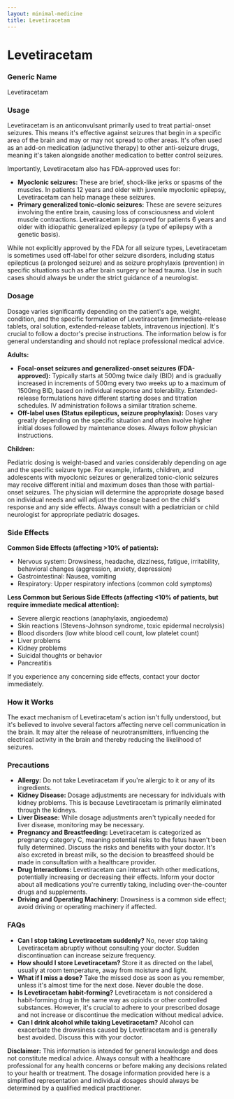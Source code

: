 ```yaml
---
layout: minimal-medicine
title: Levetiracetam
---
```


# Levetiracetam
### Generic Name
Levetiracetam

### Usage

Levetiracetam is an anticonvulsant primarily used to treat partial-onset seizures.  This means it's effective against seizures that begin in a specific area of the brain and may or may not spread to other areas.  It's often used as an add-on medication (adjunctive therapy) to other anti-seizure drugs, meaning it's taken alongside another medication to better control seizures.

Importantly, Levetiracetam also has FDA-approved uses for:

* **Myoclonic seizures:**  These are brief, shock-like jerks or spasms of the muscles.  In patients 12 years and older with juvenile myoclonic epilepsy, Levetiracetam can help manage these seizures.
* **Primary generalized tonic-clonic seizures:** These are severe seizures involving the entire brain, causing loss of consciousness and violent muscle contractions.  Levetiracetam is approved for patients 6 years and older with idiopathic generalized epilepsy (a type of epilepsy with a genetic basis).


While not explicitly approved by the FDA for all seizure types, Levetiracetam is sometimes used off-label for other seizure disorders,  including status epilepticus (a prolonged seizure) and as seizure prophylaxis (prevention) in specific situations such as after brain surgery or head trauma.  Use in such cases should always be under the strict guidance of a neurologist.

### Dosage

Dosage varies significantly depending on the patient's age, weight, condition, and the specific formulation of Levetiracetam (immediate-release tablets, oral solution, extended-release tablets, intravenous injection).  It's crucial to follow a doctor's precise instructions. The information below is for general understanding and should not replace professional medical advice.


**Adults:**

* **Focal-onset seizures and generalized-onset seizures (FDA-approved):**  Typically starts at 500mg twice daily (BID) and is gradually increased in increments of 500mg every two weeks up to a maximum of 1500mg BID, based on individual response and tolerability.  Extended-release formulations have different starting doses and titration schedules. IV administration follows a similar titration scheme.
* **Off-label uses (Status epilepticus, seizure prophylaxis):** Doses vary greatly depending on the specific situation and often involve higher initial doses followed by maintenance doses.  Always follow physician instructions.


**Children:**

Pediatric dosing is weight-based and varies considerably depending on age and the specific seizure type.  For example, infants, children, and adolescents with myoclonic seizures or generalized tonic-clonic seizures may receive different initial and maximum doses than those with partial-onset seizures.   The physician will determine the appropriate dosage based on individual needs and will adjust the dosage based on the child's response and any side effects. Always consult with a pediatrician or child neurologist for appropriate pediatric dosages.


### Side Effects

**Common Side Effects (affecting >10% of patients):**

* Nervous system: Drowsiness, headache, dizziness, fatigue, irritability, behavioral changes (aggression, anxiety, depression)
* Gastrointestinal: Nausea, vomiting
* Respiratory: Upper respiratory infections (common cold symptoms)

**Less Common but Serious Side Effects (affecting <10% of patients, but require immediate medical attention):**

* Severe allergic reactions (anaphylaxis, angioedema)
* Skin reactions (Stevens-Johnson syndrome, toxic epidermal necrolysis)
* Blood disorders (low white blood cell count, low platelet count)
* Liver problems
* Kidney problems
* Suicidal thoughts or behavior
* Pancreatitis

If you experience any concerning side effects, contact your doctor immediately.

### How it Works

The exact mechanism of Levetiracetam's action isn't fully understood, but it's believed to involve several factors affecting nerve cell communication in the brain. It may alter the release of neurotransmitters, influencing the electrical activity in the brain and thereby reducing the likelihood of seizures.


### Precautions

* **Allergy:** Do not take Levetiracetam if you're allergic to it or any of its ingredients.
* **Kidney Disease:**  Dosage adjustments are necessary for individuals with kidney problems.  This is because Levetiracetam is primarily eliminated through the kidneys.
* **Liver Disease:** While dosage adjustments aren't typically needed for liver disease, monitoring may be necessary.
* **Pregnancy and Breastfeeding:**  Levetiracetam is categorized as pregnancy category C, meaning potential risks to the fetus haven't been fully determined.  Discuss the risks and benefits with your doctor. It's also excreted in breast milk, so the decision to breastfeed should be made in consultation with a healthcare provider.
* **Drug Interactions:** Levetiracetam can interact with other medications, potentially increasing or decreasing their effects. Inform your doctor about all medications you're currently taking, including over-the-counter drugs and supplements.
* **Driving and Operating Machinery:**  Drowsiness is a common side effect; avoid driving or operating machinery if affected.


### FAQs

* **Can I stop taking Levetiracetam suddenly?** No, never stop taking Levetiracetam abruptly without consulting your doctor.  Sudden discontinuation can increase seizure frequency.
* **How should I store Levetiracetam?** Store it as directed on the label, usually at room temperature, away from moisture and light.
* **What if I miss a dose?** Take the missed dose as soon as you remember, unless it's almost time for the next dose.  Never double the dose.
* **Is Levetiracetam habit-forming?**  Levetiracetam is not considered a habit-forming drug in the same way as opioids or other controlled substances. However, it's crucial to adhere to your prescribed dosage and not increase or discontinue the medication without medical advice.
* **Can I drink alcohol while taking Levetiracetam?**  Alcohol can exacerbate the drowsiness caused by Levetiracetam and is generally best avoided.  Discuss this with your doctor.

**Disclaimer:** This information is intended for general knowledge and does not constitute medical advice. Always consult with a healthcare professional for any health concerns or before making any decisions related to your health or treatment.  The dosage information provided here is a simplified representation and individual dosages should always be determined by a qualified medical practitioner.
